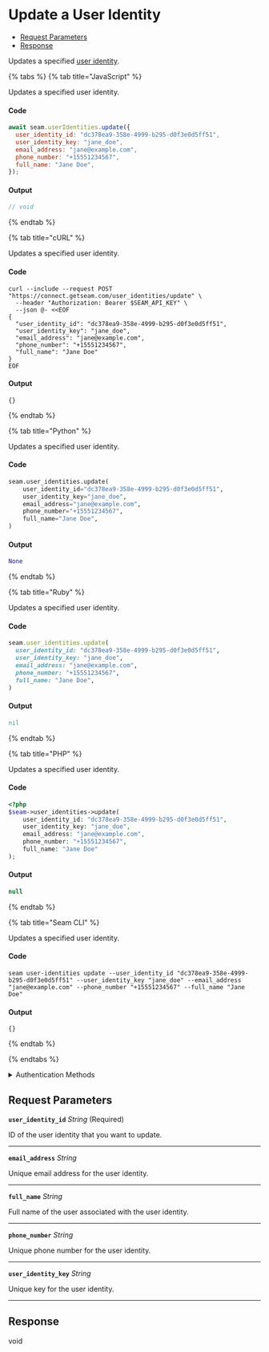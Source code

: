 # Update a User Identity

- [Request Parameters](#request-parameters)
- [Response](#response)

Updates a specified [user identity](https://docs.seam.co/latest/capability-guides/mobile-access-in-development/managing-mobile-app-user-accounts-with-user-identities#what-is-a-user-identity).


{% tabs %}
{% tab title="JavaScript" %}

Updates a specified user identity.

#### Code

```javascript
await seam.userIdentities.update({
  user_identity_id: "dc378ea9-358e-4999-b295-d0f3e0d5ff51",
  user_identity_key: "jane_doe",
  email_address: "jane@example.com",
  phone_number: "+15551234567",
  full_name: "Jane Doe",
});
```

#### Output

```javascript
// void
```
{% endtab %}

{% tab title="cURL" %}

Updates a specified user identity.

#### Code

```curl
curl --include --request POST "https://connect.getseam.com/user_identities/update" \
  --header "Authorization: Bearer $SEAM_API_KEY" \
  --json @- <<EOF
{
  "user_identity_id": "dc378ea9-358e-4999-b295-d0f3e0d5ff51",
  "user_identity_key": "jane_doe",
  "email_address": "jane@example.com",
  "phone_number": "+15551234567",
  "full_name": "Jane Doe"
}
EOF
```

#### Output

```curl
{}
```
{% endtab %}

{% tab title="Python" %}

Updates a specified user identity.

#### Code

```python
seam.user_identities.update(
    user_identity_id="dc378ea9-358e-4999-b295-d0f3e0d5ff51",
    user_identity_key="jane_doe",
    email_address="jane@example.com",
    phone_number="+15551234567",
    full_name="Jane Doe",
)
```

#### Output

```python
None
```
{% endtab %}

{% tab title="Ruby" %}

Updates a specified user identity.

#### Code

```ruby
seam.user_identities.update(
  user_identity_id: "dc378ea9-358e-4999-b295-d0f3e0d5ff51",
  user_identity_key: "jane_doe",
  email_address: "jane@example.com",
  phone_number: "+15551234567",
  full_name: "Jane Doe",
)
```

#### Output

```ruby
nil
```
{% endtab %}

{% tab title="PHP" %}

Updates a specified user identity.

#### Code

```php
<?php
$seam->user_identities->update(
    user_identity_id: "dc378ea9-358e-4999-b295-d0f3e0d5ff51",
    user_identity_key: "jane_doe",
    email_address: "jane@example.com",
    phone_number: "+15551234567",
    full_name: "Jane Doe"
);
```

#### Output

```php
null
```
{% endtab %}

{% tab title="Seam CLI" %}

Updates a specified user identity.

#### Code

```seam_cli
seam user-identities update --user_identity_id "dc378ea9-358e-4999-b295-d0f3e0d5ff51" --user_identity_key "jane_doe" --email_address "jane@example.com" --phone_number "+15551234567" --full_name "Jane Doe"
```

#### Output

```seam_cli
{}
```
{% endtab %}

{% endtabs %}


<details>

<summary>Authentication Methods</summary>

- API key
- Personal access token
  <br>Must also include the `seam-workspace` header in the request.

To learn more, see [Authentication](https://docs.seam.co/latest/api/authentication).
</details>

## Request Parameters

**`user_identity_id`** *String* (Required)

ID of the user identity that you want to update.

---

**`email_address`** *String*

Unique email address for the user identity.

---

**`full_name`** *String*

Full name of the user associated with the user identity.

---

**`phone_number`** *String*

Unique phone number for the user identity.

---

**`user_identity_key`** *String*

Unique key for the user identity.

---


## Response

void

